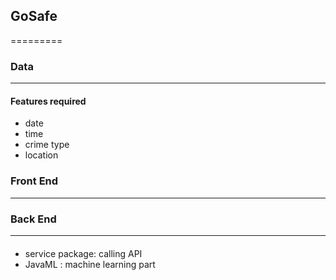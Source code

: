 ## GoSafe
=========

### Data
------

#### Features required

- date
- time
- crime type
- location

### Front End
--------


### Back End
----------


####

- service package: calling API
- JavaML : machine learning part
